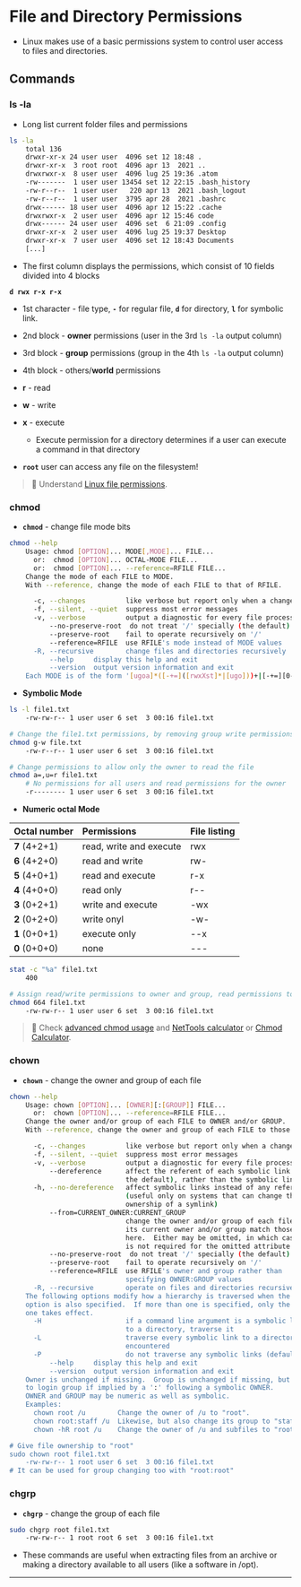 # File and Directory Permissions

- Linux makes use of a basic permissions system to control user access to files and directories.

## Commands

### **ls -la** 

- Long list current folder files and permissions

```bash
ls -la
    total 136
    drwxr-xr-x 24 user user  4096 set 12 18:48 .
    drwxr-xr-x  3 root root  4096 apr 13  2021 ..
    drwxrwxr-x  8 user user  4096 lug 25 19:36 .atom
    -rw-------  1 user user 13454 set 12 22:15 .bash_history
    -rw-r--r--  1 user user   220 apr 13  2021 .bash_logout
    -rw-r--r--  1 user user  3795 apr 28  2021 .bashrc
    drwx------ 18 user user  4096 apr 12 15:22 .cache
    drwxrwxr-x  2 user user  4096 apr 12 15:46 code
    drwx------ 24 user user  4096 set  6 21:09 .config
    drwxr-xr-x  2 user user  4096 lug 25 19:37 Desktop
    drwxr-xr-x  7 user user  4096 set 12 18:43 Documents
    [...]
```

- The first column displays the permissions, which consist of 10 fields divided into 4 blocks

**`d rwx r-x r-x`**

- 1st character - file type, **`-`** for regular file, **`d`** for directory, **`l`** for symbolic link.
- 2nd block - **owner** permissions (user in the 3rd `ls -la` output column)
- 3rd block - **group** permissions (group in the 4th `ls -la` output column)
- 4th block - others/**world** permissions
- **r** - read
- **w** - write
- **x** - execute
  - Execute permission for a directory determines if a user can execute a command in that directory

- **`root`** user can access any file on the filesystem!

> 📌 Understand [Linux file permissions](https://linuxize.com/post/understanding-linux-file-permissions/).

### chmod

- **`chmod`** - change file mode bits

```bash
chmod --help
    Usage: chmod [OPTION]... MODE[,MODE]... FILE...
      or:  chmod [OPTION]... OCTAL-MODE FILE...
      or:  chmod [OPTION]... --reference=RFILE FILE...
    Change the mode of each FILE to MODE.
    With --reference, change the mode of each FILE to that of RFILE.

      -c, --changes          like verbose but report only when a change is made
      -f, --silent, --quiet  suppress most error messages
      -v, --verbose          output a diagnostic for every file processed
          --no-preserve-root  do not treat '/' specially (the default)
          --preserve-root    fail to operate recursively on '/'
          --reference=RFILE  use RFILE's mode instead of MODE values
      -R, --recursive        change files and directories recursively
          --help     display this help and exit
          --version  output version information and exit
    Each MODE is of the form '[ugoa]*([-+=]([rwxXst]*|[ugo]))+|[-+=][0-7]+'.
```

- **Symbolic Mode**

```bash
ls -l file1.txt 
	-rw-rw-r-- 1 user user 6 set  3 00:16 file1.txt

# Change the file1.txt permissions, by removing group write permissions
chmod g-w file.txt
	-rw-r--r-- 1 user user 6 set  3 00:16 file1.txt

# Change permissions to allow only the owner to read the file
chmod a=,u=r file1.txt
	# No permissions for all users and read permissions for the owner
	-r-------- 1 user user 6 set  3 00:16 file1.txt
```

- **Numeric octal Mode**

| Octal number    | Permissions             | File listing |
| :-------------- | :---------------------- | :----------- |
| **7**   (4+2+1) | read, write and execute | rwx          |
| **6**   (4+2+0) | read and write          | rw-          |
| **5**   (4+0+1) | read and execute        | r-x          |
| **4**   (4+0+0) | read only               | r--          |
| **3**   (0+2+1) | write and execute       | -wx          |
| **2**   (0+2+0) | write onyl              | -w-          |
| **1**   (0+0+1) | execute only            | --x          |
| **0**   (0+0+0) | none                    | ---          |

```bash
stat -c "%a" file1.txt
	400

# Assign read/write permissions to owner and group, read permissions to everyone else
chmod 664 file1.txt
	-rw-rw-r-- 1 user user 6 set  3 00:16 file1.txt
```

> 📌 Check [advanced chmod usage](https://linuxize.com/post/chmod-command-in-linux/) and [NetTools calculator](https://nettools.club/chmod_calc) or [Chmod Calculator](https://chmod-calculator.com/).

### chown

- **`chown`** - change the owner and group of each file

```bash
chown --help
    Usage: chown [OPTION]... [OWNER][:[GROUP]] FILE...
      or:  chown [OPTION]... --reference=RFILE FILE...
    Change the owner and/or group of each FILE to OWNER and/or GROUP.
    With --reference, change the owner and group of each FILE to those of RFILE.

      -c, --changes          like verbose but report only when a change is made
      -f, --silent, --quiet  suppress most error messages
      -v, --verbose          output a diagnostic for every file processed
          --dereference      affect the referent of each symbolic link (this is
                             the default), rather than the symbolic link itself
      -h, --no-dereference   affect symbolic links instead of any referenced file
                             (useful only on systems that can change the
                             ownership of a symlink)
          --from=CURRENT_OWNER:CURRENT_GROUP
                             change the owner and/or group of each file only if
                             its current owner and/or group match those specified
                             here.  Either may be omitted, in which case a match
                             is not required for the omitted attribute
          --no-preserve-root  do not treat '/' specially (the default)
          --preserve-root    fail to operate recursively on '/'
          --reference=RFILE  use RFILE's owner and group rather than
                             specifying OWNER:GROUP values
      -R, --recursive        operate on files and directories recursively
    The following options modify how a hierarchy is traversed when the -R
    option is also specified.  If more than one is specified, only the final
    one takes effect.
      -H                     if a command line argument is a symbolic link
                             to a directory, traverse it
      -L                     traverse every symbolic link to a directory
                             encountered
      -P                     do not traverse any symbolic links (default)
          --help     display this help and exit
          --version  output version information and exit
    Owner is unchanged if missing.  Group is unchanged if missing, but changed
    to login group if implied by a ':' following a symbolic OWNER.
    OWNER and GROUP may be numeric as well as symbolic.
    Examples:
      chown root /u        Change the owner of /u to "root".
      chown root:staff /u  Likewise, but also change its group to "staff".
      chown -hR root /u    Change the owner of /u and subfiles to "root".

# Give file ownership to "root"
sudo chown root file1.txt
	-rw-rw-r-- 1 root user 6 set  3 00:16 file1.txt
# It can be used for group changing too with "root:root"
```

### chgrp

- **`chgrp`** - change the group of each file

```bash
sudo chgrp root file1.txt
	-rw-rw-r-- 1 root root 6 set  3 00:16 file1.txt
```

- These commands are useful when extracting files from an archive or making a directory available to all users (like a software in /opt).

------

